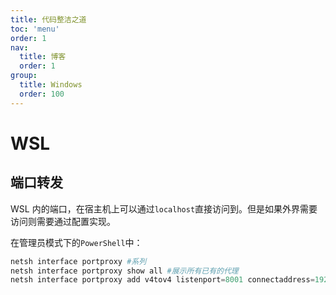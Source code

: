 ```yaml
---
title: 代码整洁之道
toc: 'menu'
order: 1
nav:
  title: 博客
  order: 1
group:
  title: Windows
  order: 100
---
```


# WSL

## 端口转发

WSL 内的端口，在宿主机上可以通过`localhost`直接访问到。但是如果外界需要访问则需要通过配置实现。

在管理员模式下的`PowerShell`中：

```powershell
netsh interface portproxy #系列
netsh interface portproxy show all #展示所有已有的代理
netsh interface portproxy add v4tov4 listenport=8001 connectaddress=192.168.16.160 connectport=8000 # 添加一个代理
```
